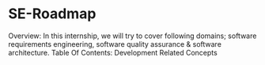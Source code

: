 # SE-Roadmap
Overview:
In this internship, we will try to cover following domains; software requirements engineering, software quality assurance & software architecture.
Table Of Contents:
Development Related Concepts
